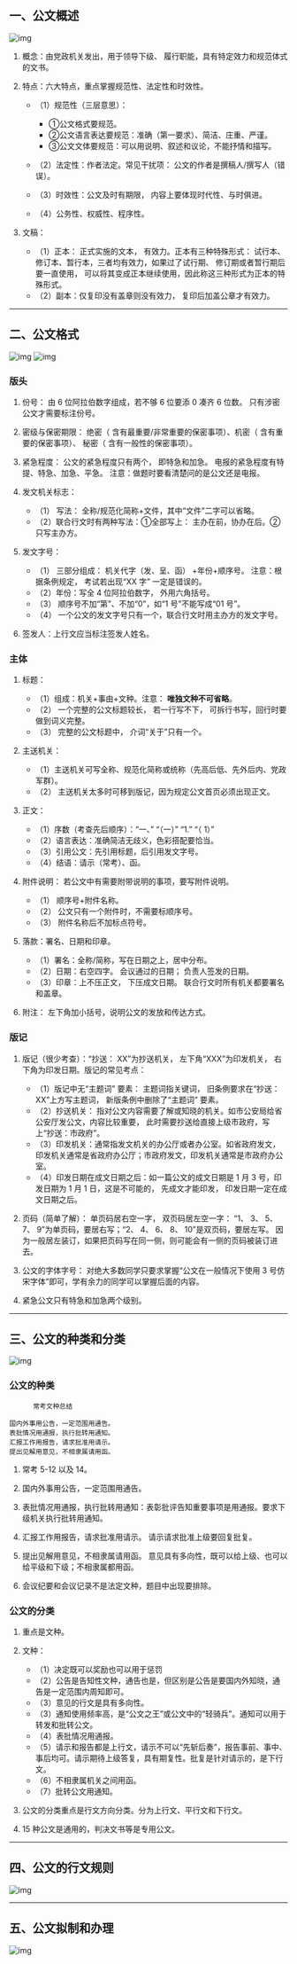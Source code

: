 ## 一、公文概述

![img](img/20190514155326.png)

1. 概念：由党政机关发出，用于领导下级、 履行职能，具有特定效力和规范体式的文书。

2. 特点：六大特点，重点掌握规范性、法定性和时效性。
   - （1）规范性（三层意思）： 
     - ①公文格式要规范。
     - ②公文语言表达要规范：准确（第一要求）、简洁、庄重、严谨。 
     - ③公文文体要规范：可以用说明、叙述和议论，不能抒情和描写。

   - （2）法定性：作者法定。常见干扰项： 公文的作者是撰稿人/撰写人（错误）。
   - （3）时效性：公文及时有期限， 内容上要体现时代性、与时俱进。
   - （4）公务性、权威性、程序性。

3. 文稿：
   - （1）正本： 正式实施的文本， 有效力。正本有三种特殊形式： 试行本、修订本、暂行本，三者均有效力，如果过了试行期、 修订期或者暂行期后要一直使用， 可以将其变成正本继续使用，因此称这三种形式为正本的特殊形式。
   - （2）副本：仅复印没有盖章则没有效力， 复印后加盖公章才有效力。

---
## 二、公文格式

![img](img/20190514162655.png)
![img](img/20190514162747.png)

### 版头
1. 份号： 由 6 位阿拉伯数字组成，若不够 6 位要添 0 凑齐 6 位数。 只有涉密公文才需要标注份号。

2. 密级与保密期限： 绝密（ 含有最重要/非常重要的保密事项）、机密（ 含有重要的保密事项）、 秘密（ 含有一般性的保密事项）。

3. 紧急程度： 公文的紧急程度只有两个， 即特急和加急。 电报的紧急程度有特提、特急、加急、平急。 注意：做题时要看清楚问的是公文还是电报。

4. 发文机关标志：
   - （1） 写法： 全称/规范化简称+文件，其中“文件”二字可以省略。
   - （2）联合行文时有两种写法：①全部写上： 主办在前，协办在后。②只写主办方。

5. 发文字号：
   - （1） 三部分组成： 机关代字（发、呈、函） +年份+顺序号。 注意：根据条例规定， 考试若出现“XX 字” 一定是错误的。
   - （2）年份：写全 4 位阿拉伯数字， 外用六角括号。
   - （3） 顺序号不加“第”、不加“0”，如“1 号”不能写成“01 号”。
   - （4） 一个公文的发文字号只有一个，联合行文时用主办方的发文字号。

6. 签发人：上行文应当标注签发人姓名。

### 主体

1. 标题：
   - （1）组成：机关+事由+文种。注意： **唯独文种不可省略**。
   - （2） 一个完整的公文标题较长， 若一行写不下， 可拆行书写，回行时要做到词义完整。
   - （3） 完整的公文标题中， 介词“关于”只有一个。

2. 主送机关：
   - （1）主送机关可写全称、规范化简称或统称（先高后低、先外后内、党政军群）。
   - （2） 主送机关太多时可移到版记，因为规定公文首页必须出现正文。

3. 正文：
   - （1）序数（考查先后顺序）：“一、” “（一）” “1.” “（ 1）”
   - （2）语言表达：准确简洁无歧义，色彩搭配要恰当。
   - （3）引用公文：先引用标题，后引用发文字号。
   - （4）结语：请示（常考）、函。

4. 附件说明： 若公文中有需要附带说明的事项，要写附件说明。
   - （1） 顺序号+附件名称。
   - （2） 公文只有一个附件时，不需要标顺序号。
   - （3） 附件名称后不加标点符号。

5. 落款：署名、日期和印章。
   - （1）署名：全称/简称，写在日期之上，居中分布。
   - （2）日期：右空四字。 会议通过的日期； 负责人签发的日期。
   - （3）印章：上不压正文， 下压成文日期。 联合行文时所有机关都要署名和盖章。

6. 附注： 左下角加小括号，说明公文的发放和传达方式。

### 版记
1. 版记（很少考查）：“抄送： XX”为抄送机关， 左下角“XXX”为印发机关， 右下角为印发日期。版记的常见考点：
   - （1）版记中无“主题词” 要素： 主题词指关键词， 旧条例要求在“抄送： XX”上方写主题词， 新版条例中删除了“主题词” 要素。
   - （2）抄送机关： 指对公文内容需要了解或知晓的机关。如市公安局给省公安厅发公文，内容比较重要， 此时需要抄送给直接上级市政府，写上“抄送：市政府”。
   - （3）印发机关：通常指发文机关的办公厅或者办公室。如省政府发文，印发机关通常是省政府办公厅；市政府发文，印发机关通常是市政府办公室。
   - （4）印发日期在成文日期之后：如一篇公文的成文日期是 1 月 3 号，印发日期为 1 月 1 日，这是不可能的， 先成文才能印发， 印发日期一定在成文日期之后。

2. 页码（简单了解）： 单页码居右空一字， 双页码居左空一字： “1、 3、 5、 7、 9”为单页码，要居右写；“2、 4、 6、 8、 10”是双页码，要居左写。 因为一般居左装订，如果把页码写在同一侧，则可能会有一侧的页码被装订进去。

3. 公文的字体字号： 对绝大多数同学只要求掌握“公文在一般情况下使用 3 号仿宋字体”即可，学有余力的同学可以掌握后面的内容。

4. 紧急公文只有特急和加急两个级别。

--- 
## 三、公文的种类和分类
![img](img/20190514210607.png)

### 公文的种类

```
      常考文种总结

国内外事用公告，一定范围用通告。
表批情况用通报，执行批转用通知。
汇报工作用报告，请求批准用请示。
提出见解用意见，不相隶属请用函。
```
1. 常考 5-12 以及 14。

2. 国内外事用公告，一定范围用通告。

3. 表批情况用通报，执行批转用通知：表彰批评告知重要事项是用通报。要求下级机关执行批转用通知。

4. 汇报工作用报告，请求批准用请示。 请示请求批准上级要回复批复。

5. 提出见解用意见，不相隶属请用函。 意见具有多向性，既可以给上级、也可以给平级和下级；不相隶属都用函。

6. 会议纪要和会议记录不是法定文种，题目中出现要排除。

### 公文的分类

1. 重点是文种。

2. 文种：
   - （1）决定既可以奖励也可以用于惩罚
   - （2）公告是告知性文种，通告也是，但区别是公告是要国内外知晓，通告是一定范围内周知即可。
   - （3）意见的行文是具有多向性。
   - （3）通知使用频率高，是“公文之王”或公文中的“轻骑兵”。通知可以用于转发和批转公文。
   - （4）表批情况用通报。
   - （5）请示和报告都是上行文，请示不可以“先斩后奏”，报告事前、事中、事后均可。请示期待上级答复，具有期复性。批复是针对请示的，是下行文。
   - （6）不相隶属机关之间用函。
   - （7）批转公文用通知。

3. 公文的分类重点是行文方向分类。分为上行文、平行文和下行文。

4. 15 种公文是通用的，判决文书等是专用公文。

---
## 四、公文的行文规则
![img](img/20190514210739.png)



---
## 五、公文拟制和办理
![img](img/20190514210808.png)